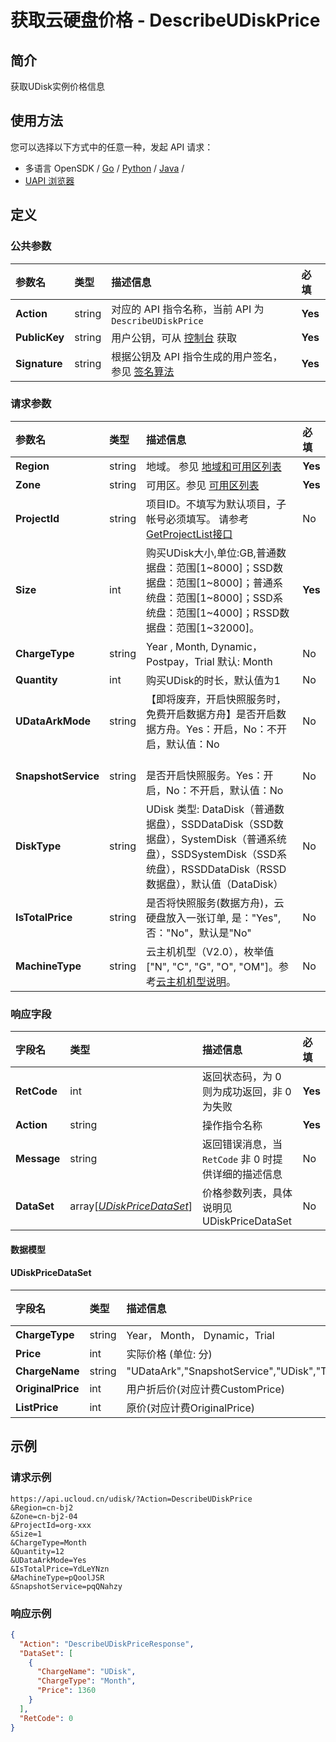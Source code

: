 # 获取云硬盘价格 - DescribeUDiskPrice

## 简介

获取UDisk实例价格信息






## 使用方法

您可以选择以下方式中的任意一种，发起 API 请求：
- 多语言 OpenSDK / [Go](https://github.com/ucloud/ucloud-sdk-go) / [Python](https://github.com/ucloud/ucloud-sdk-python3) / [Java](https://github.com/ucloud/ucloud-sdk-java) /
- [UAPI 浏览器](https://console.ucloud.cn/uapi/detail?id=DescribeUDiskPrice)


## 定义

### 公共参数

| 参数名 | 类型 | 描述信息 | 必填 |
|:---|:---|:---|:---|
| **Action**     | string  | 对应的 API 指令名称，当前 API 为 `DescribeUDiskPrice`                        | **Yes** |
| **PublicKey**  | string  | 用户公钥，可从 [控制台](https://console.ucloud.cn/uapi/apikey) 获取                                             | **Yes** |
| **Signature**  | string  | 根据公钥及 API 指令生成的用户签名，参见 [签名算法](api/summary/signature.md)  | **Yes** |

### 请求参数

| 参数名 | 类型 | 描述信息 | 必填 |
|:---|:---|:---|:---|
| **Region** | string | 地域。 参见 [地域和可用区列表](api/summary/regionlist) |**Yes**|
| **Zone** | string | 可用区。参见 [可用区列表](api/summary/regionlist) |**Yes**|
| **ProjectId** | string | 项目ID。不填写为默认项目，子帐号必须填写。 请参考[GetProjectList接口](api/summary/get_project_list) |No|
| **Size** | int | 购买UDisk大小,单位:GB,普通数据盘：范围[1\~8000]；SSD数据盘：范围[1\~8000]；普通系统盘：范围[1\~8000]；SSD系统盘：范围[1\~4000]；RSSD数据盘：范围[1\~32000]。 |**Yes**|
| **ChargeType** | string | Year , Month, Dynamic，Postpay，Trial 默认: Month |No|
| **Quantity** | int | 购买UDisk的时长，默认值为1 |No|
| **UDataArkMode** | string | 【即将废弃，开启快照服务时，免费开启数据方舟】是否开启数据方舟。Yes：开启，No：不开启，默认值：No |No|
| **SnapshotService** | string | 	<br />是否开启快照服务。Yes：开启，No：不开启，默认值：No |No|
| **DiskType** | string | UDisk 类型: DataDisk（普通数据盘），SSDDataDisk（SSD数据盘），SystemDisk（普通系统盘），SSDSystemDisk（SSD系统盘），RSSDDataDisk（RSSD数据盘），默认值（DataDisk） |No|
| **IsTotalPrice** | string | 是否将快照服务(数据方舟)，云硬盘放入一张订单, 是："Yes",否："No"，默认是"No" |No|
| **MachineType** | string | 云主机机型（V2.0），枚举值["N", "C", "G", "O", "OM"]。参考[云主机机型说明](api/uhost-api/uhost_type)。 |No|

### 响应字段

| 字段名 | 类型 | 描述信息 | 必填 |
|:---|:---|:---|:---|
| **RetCode** | int | 返回状态码，为 0 则为成功返回，非 0 为失败 |**Yes**|
| **Action** | string | 操作指令名称 |**Yes**|
| **Message** | string | 返回错误消息，当 `RetCode` 非 0 时提供详细的描述信息 |No|
| **DataSet** | array[[*UDiskPriceDataSet*](#UDiskPriceDataSet)] | 价格参数列表，具体说明见 UDiskPriceDataSet |No|

#### 数据模型


#### UDiskPriceDataSet

| 字段名 | 类型 | 描述信息 | 必填 |
|:---|:---|:---|:---|
| **ChargeType** | string | Year， Month， Dynamic，Trial |No|
| **Price** | int | 实际价格 (单位: 分) |No|
| **ChargeName** | string | "UDataArk","SnapshotService","UDisk","Total" |No|
| **OriginalPrice** | int | 用户折后价(对应计费CustomPrice) |No|
| **ListPrice** | int | 原价(对应计费OriginalPrice) |No|

## 示例

### 请求示例
    
```
https://api.ucloud.cn/udisk/?Action=DescribeUDiskPrice
&Region=cn-bj2
&Zone=cn-bj2-04
&ProjectId=org-xxx
&Size=1   
&ChargeType=Month   
&Quantity=12
&UDataArkMode=Yes
&IsTotalPrice=YdLeYNzn
&MachineType=pQoolJSR
&SnapshotService=pqQNahzy
```

### 响应示例
    
```json
{
  "Action": "DescribeUDiskPriceResponse",
  "DataSet": [
    {
      "ChargeName": "UDisk",
      "ChargeType": "Month",
      "Price": 1360
    }
  ],
  "RetCode": 0
}
```





